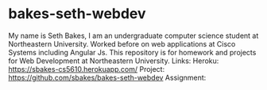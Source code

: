 # bakes-seth-webdev

My name is Seth Bakes, I am an undergraduate computer science student at Northeastern University. Worked before on web applications at Cisco Systems including Angular Js.
This repository is for homework and projects for Web Development at Northeastern University.
Links:
	Heroku: https://sbakes-cs5610.herokuapp.com/
	Project: https://github.com/sbakes/bakes-seth-webdev
	Assignment:

